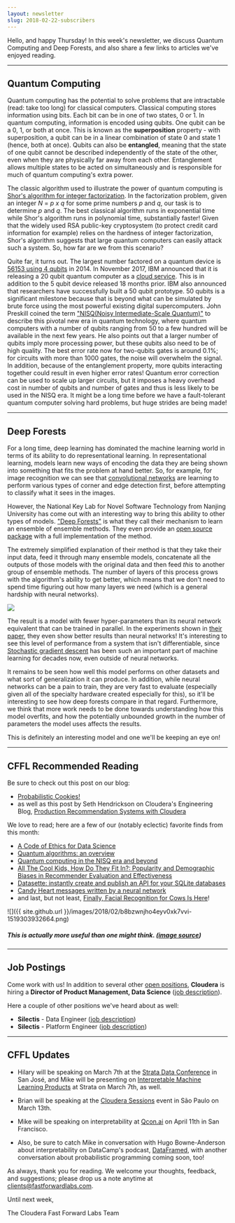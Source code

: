 ```yaml
---
layout: newsletter
slug: 2018-02-22-subscribers
---
```


Hello, and happy Thursday!  In this week's newsletter, we discuss Quantum Computing and Deep Forests, and also share a few links to articles we've enjoyed reading.

---

## Quantum Computing
Quantum computing has the potential to solve problems that are intractable (read: take too long) for classical computers. Classical computing stores information using bits. Each bit can be in one of two states, 0 or 1. In quantum computing, information is encoded using qubits. One qubit can be a 0, 1, or both at once. This is known as the **superposition** property - with superposition, a qubit can be in a linear combination of state 0 and state 1 (hence, both at once). Qubits can also be **entangled**, meaning that the state of one qubit cannot be described independently of the state of the other, even when they are physically far away from each other. Entanglement allows multiple states to be acted on simultaneously and is responsible for much of quantum computing's extra power.                                                                                               
                                                                                                     
The classic algorithm used to illustrate the power of quantum computing is [Shor's algorithm for integer factorization](https://en.wikipedia.org/wiki/Shor%27s_algorithm). In the factorization problem, given an integer *N* = *p x q* for some prime numbers *p* and *q*, our task is to determine *p* and *q*. The best classical algorithm runs in exponential time while Shor's algorithm runs in polynomial time, substantially faster! Given that the widely used RSA public-key cryptosystem (to protect credit card information for example) relies on the hardness of integer factorization, Shor's algorithm suggests that large quantum computers can easily attack such a system. So, how far are we from this scenario?                                         
                                                                                                     
Quite far, it turns out. The largest number factored on a quantum device is [56153 using 4 qubits](https://arxiv.org/pdf/1411.6758.pdf) in 2014. In November 2017, IBM announced that it is releasing a 20 qubit quantum computer as a [cloud service](https://quantumexperience.ng.bluemix.net/qx/devices). This is in addition to the 5 qubit device released 18 months prior. IBM also announced that researchers have successfully built a 50 qubit prototype. 50 qubits is a significant milestone because that is beyond what can be simulated by brute force using the most powerful existing digital supercomputers. John Preskill coined the term ["NISQ(Noisy Intermediate-Scale Quantum)"](https://arxiv.org/abs/1801.00862) to describe this pivotal new era in quantum technology, where quantum computers with a number of qubits ranging from 50 to a few hundred will be available in the next few years. He also points out that a larger number of qubits imply more processing power, but these qubits also need to be of high quality. The best error rate now for two-qubits gates is around 0.1%; for circuits with more than 1000 gates, the noise will overwhelm the signal. In addition, because of the entanglement property, more qubits interacting together could result in even higher error rates! Quantum error correction can be used to scale up larger circuits, but it imposes a heavy overhead cost in number of qubits and number of gates and thus is less likely to be used in the NISQ era. It might be a long time before we have a fault-tolerant quantum computer solving hard problems, but huge strides are being made!                                                                 

---

## Deep Forests

For a long time, deep learning has dominated the machine learning world in terms
of its ability to do representational learning. In representational learning,
models learn new ways of encoding the data they are being shown into something that
fits the problem at hand better. So, for example, for image recognition we can
see that [convolutional
networks](https://ujjwalkarn.me/2016/08/11/intuitive-explanation-convnets/) are
learning to perform various types of corner and edge detection first, before attempting
to classify what it sees in the images.

However, the National Key Lab for Novel Software Technology from Nanjing
University has come out with an interesting way to bring this ability to other
types of models. ["Deep Forests"][1] is what they call their mechanism to learn
an ensemble of ensemble methods. They even provide an [open source package][4]
with a full implementation of the method.

The extremely simplified explanation of their method is that they take their
input data, feed it through many ensemble models, concatenate all the outputs of
those models with the original data and then feed _this_ to another group of
ensemble methods. The number of layers of this process grows with the algorithm's
ability to get better, which means that we don't need to spend time figuring out
how many layers we need (which is a general hardship with neural networks).

![](images/deepforests.png)

The result is a model with fewer hyper-parameters than its neural network
equivalent that can be trained in parallel. In the experiments shown in [their
paper][1], they even show better results than neural networks! It's interesting
to see this level of performance from a system that isn't differentiable, since 
[Stochastic gradient descent][3] has been such an important part of machine
learning for decades now, even outside of neural networks.

It remains to be seen how well this model performs on other datasets and what sort
of generalization it can produce. In addition, while neural networks can be a
pain to train, they are very fast to evaluate (especially given all of the
specialty hardware created especially for this), so it'll be interesting to see
how deep forests compare in that regard. Furthermore, we think that more work
needs to be done towards understanding how this model overfits, and how the potentially
unbounded growth in the number of parameters the model uses affects the results.

This is definitely an interesting model and one we'll be keeping an eye on!

[1]: https://arxiv.org/abs/1702.08835
[2]: https://ujjwalkarn.me/2016/08/11/intuitive-explanation-convnets/
[3]: https://en.wikipedia.org/wiki/Stochastic_gradient_descent
[4]: https://github.com/kingfengji/gcForest

---

## CFFL Recommended Reading

Be sure to check out this post on our blog:
* [Probabilistic Cookies!](http://blog.fastforwardlabs.com/2018/02/14/probabilistic-cookies.html)  
* as well as this post by Seth Hendrickson on Cloudera's Engineering Blog, [Production Recommendation Systems with Cloudera](http://blog.cloudera.com/blog/2018/02/production-recommendation-systems-with-cloudera/)

We love to read; here are a few of our (notably eclectic) favorite finds from this month:
* [A Code of Ethics for Data Science](https://medium.com/@dpatil/a-code-of-ethics-for-data-science-cda27d1fac1)
* [Quantum algorithms: an overview](https://blog.acolyer.org/2018/02/06/quantum-algorithms-an-overview/)
* [Quantum computing in the NISQ era and beyond](https://blog.acolyer.org/2018/02/05/quantum-computing-in-the-nisq-era-and-beyond/)
* [All The Cool Kids, How Do They Fit In?: Popularity and Demographic Biases in Recommender Evaluation and Effectiveness](http://proceedings.mlr.press/v81/ekstrand18b.html)
* [Datasette: instantly create and publish an API for your SQLite databases](https://simonwillison.net/2017/Nov/13/datasette/)
* [Candy Heart messages written by a neural network](http://aiweirdness.com/post/170685749687/candy-heart-messages-written-by-a-neural-network)
* and last, but not least, [Finally, Facial Recognition for Cows Is Here](https://gizmodo.com/finally-facial-recognition-for-cows-is-here-1822609005)!

![]({{ site.github.url }}/images/2018/02/b8bzwnjho4eyv0xk7vvi-1519303932664.png)
##### This is actually more useful than one might think. ([image source](https://gizmodo.com/finally-facial-recognition-for-cows-is-here-1822609005))

---

## Job Postings

Come work with us!  In addition to several other [open positions](https://www.cloudera.com/careers/careers-listing.html), **Cloudera** is hiring a **Director of Product Management, Data Science** ([job description](https://cloudera.wd5.myworkdayjobs.com/External_Career/job/USA--California--Palo-Alto/Director-Product-Management--Data-Science_180286)).

Here a couple of other positions we've heard about as well:
* **Silectis** - Data Engineer ([job description](https://www.silect.is/careers-data-engineer))
* **Silectis** - Platform Engineer ([job description](https://www.silect.is/careers-platform-engineer))

---

## CFFL Updates

* Hilary will be speaking on March 7th at the [Strata Data Conference](https://conferences.oreilly.com/strata/strata-ca/) in San José, and Mike will be presenting on [Interpretable Machine Learning Products](https://conferences.oreilly.com/strata/strata-ca/public/schedule/detail/63572) at Strata on March 7th, as well.

* Brian will be speaking at the [Cloudera Sessions](https://www.cloudera.com/more/events/sessions/sao-paulo.html) event in São Paulo on March 13th.

* Mike will be speaking on interpretability at [Qcon.ai](https://qcon.ai/) on April 11th in San Francisco.

* Also, be sure to catch Mike in conversation with Hugo Bowne-Anderson about interpretability on DataCamp's podcast, [DataFramed](https://soundcloud.com/dataframed/9-data-science-and-online-experiments-at-etsy#t=17:10), with another conversation about probabilistic programming coming soon, too!

As always, thank you for reading. We welcome your thoughts, feedback, and suggestions; please drop us a note anytime at clients@fastforwardlabs.com.

Until next week,

The Cloudera Fast Forward Labs Team
